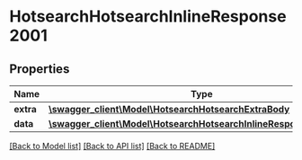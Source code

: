 # HotsearchHotsearchInlineResponse2001

## Properties
Name | Type | Description | Notes
------------ | ------------- | ------------- | -------------
**extra** | [**\swagger_client\Model\HotsearchHotsearchExtraBody**](HotsearchHotsearchExtraBody.md) |  | [optional] 
**data** | [**\swagger_client\Model\HotsearchHotsearchInlineResponse2001Data**](HotsearchHotsearchInlineResponse2001Data.md) |  | [optional] 

[[Back to Model list]](../README.md#documentation-for-models) [[Back to API list]](../README.md#documentation-for-api-endpoints) [[Back to README]](../README.md)

